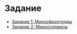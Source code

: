 # Задание

- [Задание 1: Микрофронтенды](./Task-01.md)
- [Задание 2: Микросервисы](./ms/ms-hw.drawio)